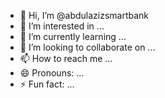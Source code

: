 - 👋 Hi, I’m @abdulazizsmartbank
- 👀 I’m interested in ...
- 🌱 I’m currently learning ...
- 💞️ I’m looking to collaborate on ...
- 📫 How to reach me ...
- 😄 Pronouns: ...
- ⚡ Fun fact: ...

<!---
abdulazizsmartbank/abdulazizsmartbank is a ✨ special ✨ repository because its `README.md` (this file) appears on your GitHub profile.
You can click the Preview link to take a look at your changes.
--->

